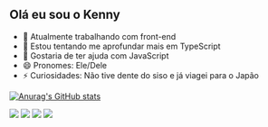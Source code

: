 ## Olá eu sou o Kenny

- 🔭 Atualmente trabalhando com front-end
- 🌱 Estou tentando me aprofundar mais em TypeScript
- 🤔 Gostaria de ter ajuda com JavaScript
- 😄 Pronomes: Ele/Dele
- ⚡ Curiosidades: Não tive dente do siso e já viagei para o Japão

[![Anurag's GitHub stats](https://github-readme-stats.vercel.app/api?username=KennyKei&count_private=true)](https://github.com/anuraghazra/github-readme-stats)


<div> 
  <a href="https://instagram.com/rafaballerini" target="_blank"><img src="https://img.shields.io/badge/-Instagram-%23E4405F?style=for-the-badge&logo=instagram&logoColor=white" target="_blank"></a>
 <a href="https://discord.gg/wagxzStdcR" target="_blank"><img src="https://img.shields.io/badge/Discord-7289DA?style=for-the-badge&logo=discord&logoColor=white" target="_blank"></a> 
  <a href = "mailto:contatorafaballerini@gmail.com"><img src="https://img.shields.io/badge/-Gmail-%23333?style=for-the-badge&logo=gmail&logoColor=white" target="_blank"></a>
  <a href="https://www.linkedin.com/in/rafaella-ballerini-45875016a" target="_blank"><img src="https://img.shields.io/badge/-LinkedIn-%230077B5?style=for-the-badge&logo=linkedin&logoColor=white" target="_blank"></a> 
  
</div>
